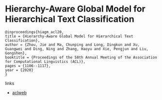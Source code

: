 # Hierarchy-Aware Global Model for Hierarchical Text Classification

```
@inproceedings{hiagm_acl20,
title = {Hierarchy-Aware Global Model for Hierarchical Text Classification},
author = {Zhou, Jie and Ma, Chunping and Long, Dingkun and Xu, Guangwei and Ding, Ning and Zhang, Haoyu and Xie, Pengjun and Liu, Gongshen},
booktitle = {Proceedings of the 58th Annual Meeting of the Association for Computational Linguistics (ACL)},
pages = {1106--1117},
year = {2020}
}
```

links
- [aclweb](https://www.aclweb.org/anthology/2020.acl-main.104/)

